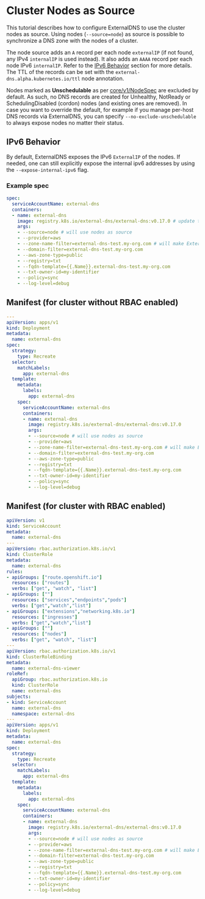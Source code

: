 # Cluster Nodes as Source

This tutorial describes how to configure ExternalDNS to use the cluster nodes as source.
Using nodes (`--source=node`) as source is possible to synchronize a DNS zone with the nodes of a cluster.

The node source adds an `A` record per each node `externalIP` (if not found, any IPv4 `internalIP` is used instead).
It also adds an `AAAA` record per each node IPv6 `internalIP`. Refer to the [IPv6 Behavior](#ipv6-behavior) section for more details.
The TTL of the records can be set with the `external-dns.alpha.kubernetes.io/ttl` node annotation.

Nodes marked as **Unschedulable** as per [core/v1/NodeSpec](https://pkg.go.dev/k8s.io/api@v0.31.1/core/v1#NodeSpec) are excluded by default.
As such, no DNS records are created for Unhealthy, NotReady or SchedulingDisabled (cordon) nodes (and existing ones are removed).
In case you want to override the default, for example if you manage per-host DNS records via ExternalDNS, you can specify `--no-exclude-unschedulable` to always expose nodes no matter their status.

## IPv6 Behavior

By default, ExternalDNS exposes the IPv6 `ExternalIP` of the nodes.
If needed, one can still explicitly expose the internal ipv6 addresses by using the `--expose-internal-ipv6` flag.

### Example spec

```yaml
spec:
  serviceAccountName: external-dns
  containers:
  - name: external-dns
    image: registry.k8s.io/external-dns/external-dns:v0.17.0 # update this to the desired external-dns version
    args:
    - --source=node # will use nodes as source
    - --provider=aws
    - --zone-name-filter=external-dns-test.my-org.com # will make ExternalDNS see only the hosted zones matching provided domain, omit to process all available hosted zones
    - --domain-filter=external-dns-test.my-org.com
    - --aws-zone-type=public
    - --registry=txt
    - --fqdn-template={{.Name}}.external-dns-test.my-org.com
    - --txt-owner-id=my-identifier
    - --policy=sync
    - --log-level=debug
```

## Manifest (for cluster without RBAC enabled)

```yaml
---
apiVersion: apps/v1
kind: Deployment
metadata:
  name: external-dns
spec:
  strategy:
    type: Recreate
  selector:
    matchLabels:
      app: external-dns
  template:
    metadata:
      labels:
        app: external-dns
    spec:
      serviceAccountName: external-dns
      containers:
      - name: external-dns
        image: registry.k8s.io/external-dns/external-dns:v0.17.0
        args:
        - --source=node # will use nodes as source
        - --provider=aws
        - --zone-name-filter=external-dns-test.my-org.com # will make ExternalDNS see only the hosted zones matching provided domain, omit to process all available hosted zones
        - --domain-filter=external-dns-test.my-org.com
        - --aws-zone-type=public
        - --registry=txt
        - --fqdn-template={{.Name}}.external-dns-test.my-org.com
        - --txt-owner-id=my-identifier
        - --policy=sync
        - --log-level=debug
```

## Manifest (for cluster with RBAC enabled)

```yaml
apiVersion: v1
kind: ServiceAccount
metadata:
  name: external-dns
---
apiVersion: rbac.authorization.k8s.io/v1
kind: ClusterRole
metadata:
  name: external-dns
rules:
- apiGroups: ["route.openshift.io"]
  resources: ["routes"]
  verbs: ["get", "watch", "list"]
- apiGroups: [""]
  resources: ["services","endpoints","pods"]
  verbs: ["get","watch","list"]
- apiGroups: ["extensions","networking.k8s.io"]
  resources: ["ingresses"]
  verbs: ["get","watch","list"]
- apiGroups: [""]
  resources: ["nodes"]
  verbs: ["get", "watch", "list"]
---
apiVersion: rbac.authorization.k8s.io/v1
kind: ClusterRoleBinding
metadata:
  name: external-dns-viewer
roleRef:
  apiGroup: rbac.authorization.k8s.io
  kind: ClusterRole
  name: external-dns
subjects:
- kind: ServiceAccount
  name: external-dns
  namespace: external-dns
---
apiVersion: apps/v1
kind: Deployment
metadata:
  name: external-dns
spec:
  strategy:
    type: Recreate
  selector:
    matchLabels:
      app: external-dns
  template:
    metadata:
      labels:
        app: external-dns
    spec:
      serviceAccountName: external-dns
      containers:
      - name: external-dns
        image: registry.k8s.io/external-dns/external-dns:v0.17.0
        args:
        - --source=node # will use nodes as source
        - --provider=aws
        - --zone-name-filter=external-dns-test.my-org.com # will make ExternalDNS see only the hosted zones matching provided domain, omit to process all available hosted zones
        - --domain-filter=external-dns-test.my-org.com
        - --aws-zone-type=public
        - --registry=txt
        - --fqdn-template={{.Name}}.external-dns-test.my-org.com
        - --txt-owner-id=my-identifier
        - --policy=sync
        - --log-level=debug
```

